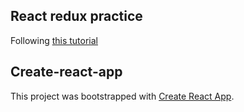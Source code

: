 ## React redux practice

Following [this tutorial](https://youtu.be/HhtqSwUgP1U)

## Create-react-app

This project was bootstrapped with [Create React App](https://github.com/facebook/create-react-app).

